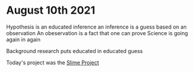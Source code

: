 # August 10th 2021

Hypothesis is an educated inference
an inference is a guess based on an observation
An obeservation is a fact that one can prove
Science is going again in again

Background research puts educated in educated guess

Today's project was the [Slime Project](/notes/school/9thBioH/projects/SlimeProject)